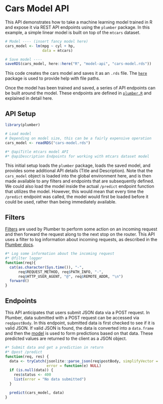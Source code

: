 Cars Model API
================

This API demonstrates how to take a machine learning model trained in R
and expose it via REST API endpoints using the `plumber` package. In
this example, a simple linear model is built on top of the `mtcars`
dataset.

``` r
# Model ---- (insert fancy model here)
cars_model <- lm(mpg ~ cyl + hp,
                 data = mtcars)

# Save model ----
saveRDS(cars_model, here::here("R", "model-api", "cars-model.rds"))
```

This code creates the cars model and saves it as an `.rds` file. The
[`here`](https://github.com/r-lib/here) package is used to provide help
with file paths.

Once the model has been trained and saved, a series of API endpoints can
be built around the model. These endpoints are defined in
[`plumber.R`](plumber.R) and explained in detail here.

## API Setup

``` r
library(plumber)

# Load model
# Depending on model size, this can be a fairly expensive operation
cars_model <- readRDS("cars-model.rds")

#* @apiTitle mtcars model API
#* @apiDescription Endpoints for working with mtcars dataset model
```

This initial setup loads the `plumber` package, loads the saved model,
and provides some additional API details (Title and Description). Note
that the `cars_model` object is loaded into the global environment here,
and is then made available to any filters and endpoints that are
subsequently defined. We could also load the model inside the actual
`/predict` endpoint function that utilizes the model. However, this
would mean that every time the `/predict` endpoint was called, the model
would first be loaded before it could be used, rather than being
immediately available.

## Filters

[Filters](https://www.rplumber.io/docs/routing-and-input.html#filters)
are used by Plumber to perform some action on an incoming request and
then forward the request along to the next stop on the router. This API
uses a filter to log information about incoming requests, as described
in the [Plumber
docs](https://www.rplumber.io/docs/routing-and-input.html#forward-to-another-handler).

``` r
#* Log some information about the incoming request
#* @filter logger
function(req){
  cat(as.character(Sys.time()), "-",
      req$REQUEST_METHOD, req$PATH_INFO, "-",
      req$HTTP_USER_AGENT, "@", req$REMOTE_ADDR, "\n")
  forward()
}
```

## Endpoints

This API anticipates that users submit JSON data via a POST request. In
Plumber, data submitted with a POST request can be accessed via
`req$postBody`. In this endpoint, submitted data is first checked to see
if it is valid JSON. If valid JSON is found, the data is converted into
a `data.frame` and then the [model](cars-model.R) is used to form
predictions based on that data. These predicted values are returned to
the client as a JSON object.

``` r
#* Submit data and get a prediction in return
#* @post /predict
function(req, res) {
  data <- tryCatch(jsonlite::parse_json(req$postBody, simplifyVector = TRUE),
                   error = function(e) NULL)
  if (is.null(data)) {
    res$status <- 400
    list(error = "No data submitted")
  }

  predict(cars_model, data)
}
```
